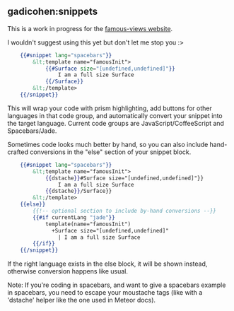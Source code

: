 ## gadicohen:snippets

This is a work in progress for the
[famous-views website](http://famous-views.meteor.cmo/).

I wouldn't suggest using this yet but don't let me stop you :>

```handlebars
  	{{#snippet lang="spacebars"}}
  		&lt;template name="famousInit">
  			{{#Surface size="[undefined,undefined]"}}
  				I am a full size Surface
  			{{/Surface}}
  		&lt;/template>
    {{/snippet}}
```

This will wrap your code with prism highlighting, add buttons for other languages in that
code group, and automatically convert your snippet into the target language.  Current code
groups are JavaScript/CoffeeScript and Spacebars/Jade.

Sometimes code looks much better by hand, so you can also include hand-crafted conversions
in the "else" section of your snippet block.

```handlebars
  	{{#snippet lang="spacebars"}}
  		&lt;template name="famousInit">
  			{{dstache}}#Surface size="[undefined,undefined]"}}
  				I am a full size Surface
  			{{dstache}}/Surface}}
  		&lt;/template>
  	{{else}}
  		{{!-- optional section to include by-hand conversions --}}
  		{{#if currentLang "jade"}}
  			template(name="famousInit")
  			  +Surface size="[undefined,undefined]"
  			    | I am a full size Surface
  		{{/if}}
  	{{/snippet}}
```

If the right language exists in the else block, it will be shown instead, otherwise
conversion happens like usual.

Note: If you're coding in spacebars, and want to give a spacebars example in spacebars,
you need to escape your moustache tags (like with a 'dstache' helper like the one used
in Meteor docs).
